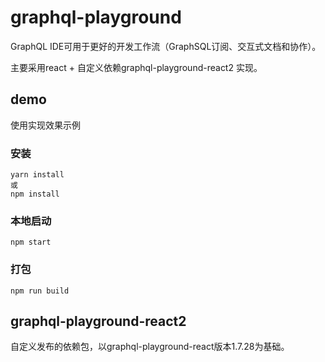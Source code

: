 # graphql-playground

GraphQL IDE可用于更好的开发工作流（GraphSQL订阅、交互式文档和协作）。

主要采用react + 自定义依赖graphql-playground-react2 实现。

## demo

使用实现效果示例

### 安装

```
yarn install
或
npm install
```

### 本地启动

```
npm start
```

### 打包

```
npm run build
```

## graphql-playground-react2

自定义发布的依赖包，以graphql-playground-react版本1.7.28为基础。
